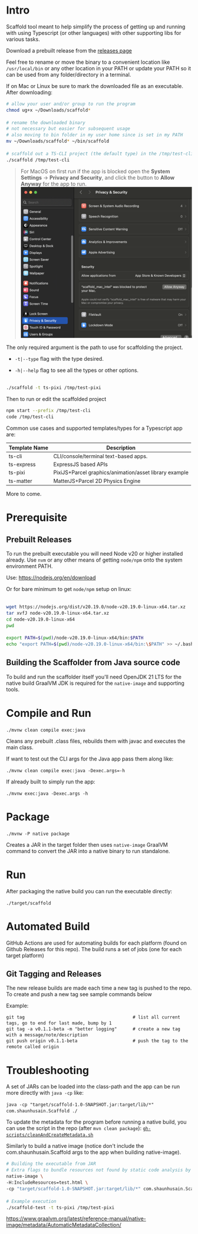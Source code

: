 # Intro

Scaffold tool meant to help simplify the process of getting up and running with using Typescript (or other languages) with other supporting libs for various tasks.

Download a prebuilt release from the [releases page](https://github.com/shusain/scaffold/releases/)

Feel free to rename or move the binary to a convenient location like `/usr/local/bin` or any other location in your PATH or update your PATH so it can be used from any folder/directory in a terminal.

If on Mac or Linux be sure to mark the downloaded file as an executable.  After downloading:

```sh
# allow your user and/or group to run the program
chmod ug+x ~/Downloads/scaffold*

# rename the downloaded binary
# not necessary but easier for subsequent usage
# also moving to bin folder in my user home since is set in my PATH
mv ~/Downloads/scaffold* ~/bin/scaffold

# scaffold out a TS-CLI project (the default type) in the /tmp/test-cli folder
./scaffold /tmp/test-cli
```

> For MacOS on first run if the app is blocked open the **System Settings** -> **Privacy and Security**, and click the button to **Allow Anyway** for the app to run.
![](./system-settings.png)

The only required argument is the path to use for scaffolding the project.

 - `-t|--type` flag with the type desired.

 - `-h|--help` flag to see all the types or other options.

```bash

./scaffold -t ts-pixi /tmp/test-pixi
```

Then to run or edit the scaffolded project
```sh
npm start --prefix /tmp/test-cli
code /tmp/test-cli
```

Common use cases and supported templates/types for a Typescript app are:

Template Name | Description
------------- | --------------
ts-cli        | CLI/console/terminal text-based apps.
ts-express    | ExpressJS based APIs
ts-pixi       | PixiJS+Parcel graphics/animation/asset library example
ts-matter     | MatterJS+Parcel 2D Physics Engine

More to come.

# Prerequisite

## Prebuilt Releases

To run the prebuilt executable you will need Node v20 or higher installed already.  Use `nvm` or any other means of getting `node/npm` onto the system environment PATH.

Use: https://nodejs.org/en/download

Or for bare minimum to get `node/npm` setup on linux:

```bash

wget https://nodejs.org/dist/v20.19.0/node-v20.19.0-linux-x64.tar.xz     # Download the compressed package
tar xvfJ node-v20.19.0-linux-x64.tar.xz                                  # Extract the contents
cd node-v20.19.0-linux-x64                                               # Go into extracted folder
pwd                                                                      # Print working/current directory full path

export PATH=$(pwd)/node-v20.19.0-linux-x64/bin:$PATH                     # Update current PATH env var so can use immediately
echo "export PATH=$(pwd)/node-v20.19.0-linux-x64/bin:\$PATH" >> ~/.bashrc # Update bash runtime config so each new bash session sets this up

```


## Building the Scaffolder from Java source code

To build and run the scaffolder itself you'll need OpenJDK 21 LTS for the native build GraalVM JDK is required for the `native-image` and supporting tools.

# Compile and Run

`./mvnw clean compile exec:java`

Cleans any prebuilt .class files, rebuilds them with javac and executes the main class.

If want to test out the CLI args for the Java app pass them along like:

`./mvnw clean compile exec:java -Dexec.args=-h`

If already built to simply run the app:

`./mvnw exec:java -Dexec.args -h`

# Package

`./mvnw -P native package`

Creates a JAR in the target folder then uses `native-image` GraalVM command to convert the JAR into a native binary to run standalone.

# Run

After packaging the native build you can run the executable directly:

`./target/scaffold`

# Automated Build

GitHub Actions are used for automating builds for each platform (found on Github Releases for this repo).  The build runs a set of jobs (one for each target platform)

## Git Tagging and Releases
The new release builds are made each time a new tag is pushed to the repo.  To create and push a new tag see sample commands below

Example:
```
git tag                                         # list all current tags, go to end for last made, bump by 1
git tag -a v0.1.1-beta -m "better logging"      # create a new tag with a message/note/description
git push origin v0.1.1-beta                     # push the tag to the remote called origin
```

# Troubleshooting

A set of JARs can be loaded into the class-path and the app can be run more directly with `java -cp` like:

`java -cp "target/scaffold-1.0-SNAPSHOT.jar:target/lib/*" com.shaunhusain.Scaffold ./`

To update the metadata for the program before running a native build, you can use the script in the repo (after `mvn clean package`):
[`gh-scripts/cleanAndCreateMetadata.sh`](gh-scripts/cleanAndCreateMetadata.sh)

Similarly to build a native image (notice don't include the com.shaunhusain.Scaffold args to the app when building native-image).

```bash
# Building the executable from JAR
# Extra flags to bundle resources not found by static code analysis by Graal native-image builder
native-image \
-H:IncludeResources=test.html \
-cp "target/scaffold-1.0-SNAPSHOT.jar:target/lib/*" com.shaunhusain.Scaffold scaffold-test

# Example execution
./scaffold-test -t ts-pixi /tmp/test-pixi
```


https://www.graalvm.org/latest/reference-manual/native-image/metadata/AutomaticMetadataCollection/
